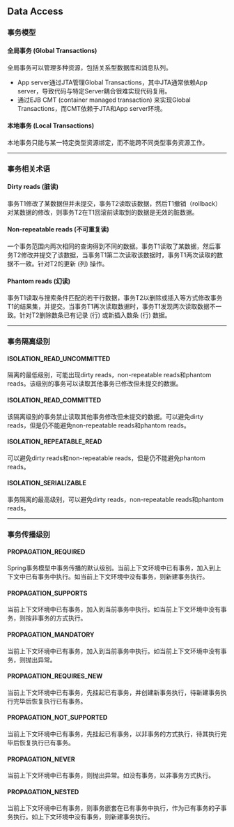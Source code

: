 ## Data Access

### 事务模型
#### 全局事务 (Global Transactions)
全局事务可以管理多种资源，包括关系型数据库和消息队列。
* App server通过JTA管理Global Transactions，其中JTA通常依赖App server，导致代码与特定Server耦合很难实现代码复用。
* 通过EJB CMT (container managed transaction) 来实现Global Transactions，而CMT依赖于JTA和App server环境。

#### 本地事务 (Local Transactions)
本地事务只能与某一特定类型资源绑定，而不能跨不同类型事务资源工作。

***

### 事务相关术语
#### Dirty reads (脏读)
事务T1修改了某数据但并未提交，事务T2读取该数据，然后T1撤销（rollback）对某数据的修改，则事务T2在T1回滚前读取到的数据是无效的脏数据。
#### Non-repeatable reads (不可重复读)
一个事务范围内两次相同的查询得到不同的数据。事务T1读取了某数据，然后事务T2修改并提交了该数据，当事务T1第二次读取该数据时，事务T1两次读取的数据不一致。针对T2的更新 (列) 操作。
#### Phantom reads (幻读)
事务T1读取与搜索条件匹配的若干行数据，事务T2以删除或插入等方式修改事务T1的结果集，并提交。当事务T1再次读取数据时，事务T1发现两次读取数据不一致。针对T2删除数条已有记录 (行) 或新插入数条 (行) 数据。
***

### 事务隔离级别
#### ISOLATION\_READ\_UNCOMMITTED
隔离的最低级别，可能出现dirty reads，non-repeatable reads和phantom reads。该级别的事务可以读取其他事务已修改但未提交的数据。
#### ISOLATION\_READ\_COMMITTED
该隔离级别的事务禁止读取其他事务修改但未提交的数据。可以避免dirty reads，但是仍不能避免non-repeatable reads和phantom reads。
#### ISOLATION\_REPEATABLE\_READ
可以避免dirty reads和non-repeatable reads，但是仍不能避免phantom reads。
#### ISOLATION\_SERIALIZABLE
事务隔离的最高级别，可以避免dirty reads，non-repeatable reads和phantom reads。
***

### 事务传播级别
#### PROPAGATION\_REQUIRED
Spring事务模型中事务传播的默认级别。当前上下文环境中已有事务，加入到上下文中已有事务中执行。如当前上下文环境中没有事务，则新建事务执行。
#### PROPAGATION\_SUPPORTS
当前上下文环境中已有事务，加入到当前事务中执行。如当前上下文环境中没有事务，则按非事务的方式执行。
#### PROPAGATION\_MANDATORY
当前上下文环境中已有事务，加入到当前事务中执行。如当前上下文环境中没有事务，则抛出异常。
#### PROPAGATION\_REQUIRES\_NEW
当前上下文环境中已有事务，先挂起已有事务，并创建新事务执行，待新建事务执行完毕后恢复执行已有事务。
#### PROPAGATION\_NOT\_SUPPORTED
当前上下文环境中已有事务，先挂起已有事务，以非事务的方式执行，待其执行完毕后恢复执行已有事务。
#### PROPAGATION\_NEVER
当前上下文环境中已有事务，则抛出异常。如没有事务，以非事务方式执行。
#### PROPAGATION\_NESTED
当前上下文环境中已有事务，则事务嵌套在已有事务中执行，作为已有事务的子事务执行。如上下文环境中没有事务，则新建事务执行。
